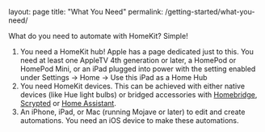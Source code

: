 layout: page
title: "What You Need"
permalink: /getting-started/what-you-need/

What do you need to automate with HomeKit?
Simple!
1. You need a HomeKit hub! Apple has a page dedicated just to this. You need at least one AppleTV 4th generation or later, a HomePod or HomePod Mini, or an iPad plugged into power with the setting enabled under Settings -> Home -> Use this iPad as a Home Hub
2. You need HomeKit devices. This can be achieved with either native devices (like Hue light bulbs) or bridged accessories with [Homebridge](https://www.homebridge.io), [Scrypted](https://www.scrypted.app/) or [Home Assistant](https://www.home-assistant.io).
3. An iPhone, iPad, or Mac (running Mojave or later) to edit and create automations. You need an iOS device to make these automations.


